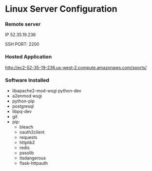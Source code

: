 # Linux Server Configuration

### Remote server

IP 52.35.19.236

SSH PORT: 2200

### Hosted Application

http://ec2-52-35-19-236.us-west-2.compute.amazonaws.com/sports/

### Software Installed

* libapache2-mod-wsgi python-dev
* a2enmod wsgi 
* python-pip 
* postgresql
* libpq-dev
* git
* pip: 
  * bleach
  * oauth2client
  * requests
  * httplib2
  * redis
  * passlib
  * itsdangerous
  * flask-httpauth



